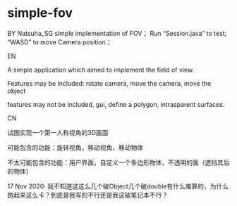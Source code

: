 # simple-fov
BY Natsuha_SG
simple implementation of FOV；
Run “Session.java” to test;
“WASD” to move Camera position；



EN 
<p>A simple application which aimed to implement the field of view. 
  
Features may be included:  rotate camera, move the camera, move the object

features may not be included, gui, define a polygon, intrasparent surfaces.</p>

CN
<p>试图实现一个第一人称视角的3D画面
  
可能包含的功能：旋转视角，移动视角，移动物体

不太可能包含的功能：用户界面，自定义一个多边形物体，不透明的面（遮挡其后的物体）</p>




17 Nov 2020:
我不知道这这么几个破Object几个破double有什么难算的，为什么跑起来这么卡？到底是我写的不行还是我这破笔记本不行？
